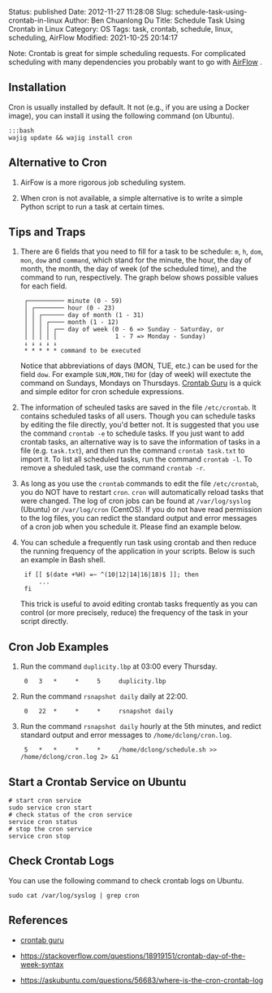 Status: published
Date: 2012-11-27 11:28:08
Slug: schedule-task-using-crontab-in-linux
Author: Ben Chuanlong Du
Title: Schedule Task Using Crontab in Linux
Category: OS
Tags: task, crontab, schedule, linux, scheduling, AirFlow
Modified: 2021-10-25 20:14:17


Note: Crontab is great for simple scheduling requests. 
For complicated scheduling with many dependencies 
you probably want to go with 
[AirFlow](http://www.legendu.net/misc/blog/apache-airflow-tips)
.

## Installation

Cron is usually installed by default.
It not (e.g., if you are using a Docker image),
you can install it using the following command (on Ubuntu).

    :::bash
    wajig update && wajig install cron

## Alternative to Cron

1. AirFow is a more rigorous job scheduling system. 

2. When cron is not available,
    a simple alternative is to 
    write a simple Python script to run a task at certain times.

## Tips and Traps

1. There are 6 fields that you need to fill for a task to be schedule: 
    `m`, `h`, `dom`, `mon`, `dow` and `command`,
    which stand for the minute, the hour, the day of month, the month, the day of week 
    (of the scheduled time), 
    and the command to run, respectively.
    The graph below shows possible values for each field.

        ┌────────── minute (0 - 59)
        │ ┌──────── hour (0 - 23)
        │ │ ┌────── day of month (1 - 31)
        │ │ │ ┌──── month (1 - 12)
        │ │ │ │ ┌── day of week (0 - 6 => Sunday - Saturday, or
        │ │ │ │ │                1 - 7 => Monday - Sunday)
        ↓ ↓ ↓ ↓ ↓
        * * * * * command to be executed

    Notice that abbreviations of days (MON, TUE, etc.) can be used for the field `dow`.
    For example `SUN,MON,THU` for (day of week) 
    will exectute the command on Sundays, Mondays on Thursdays.
    [Crontab Guru](https://crontab.guru/)
    is a quick and simple editor for cron schedule expressions.

2. The information of scheuled tasks are saved in the file `/etc/crontab`. 
    It contains scheduled tasks of all users.
    Though you can schedule tasks by editing the file directly,
    you'd better not.
    It is suggested that you use the command `crontab -e` to schedule tasks.
    If you just want to add crontab tasks,
    an alternative way is to save the information of tasks in a file (e.g. `task.txt`),
    and then run the command `crontab task.txt` to import it.
    To list all scheduled tasks, 
    run the command `crontab -l`.
    To remove a sheduled task,
    use the command `crontab -r`.

3. As long as you use the `crontab` commands to edit the file `/etc/crontab`,
    you do NOT have to restart `cron`.
    `cron` will automatically reload tasks that were changed.
    The log of cron jobs can be found at 
    `/var/log/syslog` (Ubuntu) or `/var/log/cron` (CentOS).
    If you do not have read permission to the log files, 
    you can redict the standard output and error messages of a cron job when you schedule it. 
    Please find an example below.

4. You can schedule a frequently run task using crontab 
    and then reduce the running frequency of the application in your scripts.
    Below is such an example in Bash shell.

        if [[ $(date +%H) =~ ^(10|12|14|16|18)$ ]]; then
            ...
        fi

    This trick is useful to avoid editing crontab tasks frequently
    as you can control (or more precisely, reduce) the frequency of the task 
    in your script directly.

## Cron Job Examples 

1. Run the command `duplicity.lbp` at 03:00 every Thursday. 

        0   3   *     *     5     duplicity.lbp 

2. Run the command `rsnapshot daily` daily at 22:00. 

        0   22  *     *     *     rsnapshot daily

3. Run the command `rsnapshot daily` hourly at the 5th minutes,
    and redict standard output and error messages to `/home/dclong/cron.log`.

        5   *   *     *     *     /home/dclong/schedule.sh >> /home/dclong/cron.log 2> &1

## Start a Crontab Service on Ubuntu

```
# start cron service
sudo service cron start
# check status of the cron service 
service cron status
# stop the cron service
service cron stop
```

## Check Crontab Logs

You can use the following command to check crontab logs on Ubuntu.
```
sudo cat /var/log/syslog | grep cron
```

## References

- [crontab guru](https://crontab.guru/)

- https://stackoverflow.com/questions/18919151/crontab-day-of-the-week-syntax

- https://askubuntu.com/questions/56683/where-is-the-cron-crontab-log

